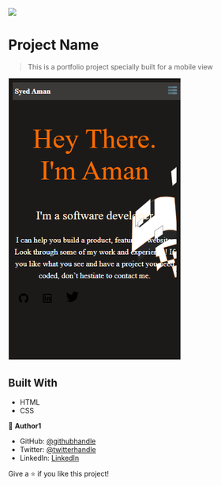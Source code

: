![](https://img.shields.io/badge/Microverse-blueviolet)

# Project Name

> This is a portfolio project specially built for a mobile view

![screenshot](./app_screenshot.png)



## Built With


- HTML
- CSS



👤 **Author1**

- GitHub: [@githubhandle](https://github.com/SyedAman10)
- Twitter: [@twitterhandle](https://twitter.com/SyedAman9248)
- LinkedIn: [LinkedIn](https://linkedin.com/in/syed-aman-238500196/)



Give a ⭐️ if you like this project!

